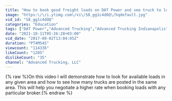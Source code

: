 ```yaml
---
title: "How to book good freight loads on DAT Power and see truck to load ratios"
image: "https:\/\/i.ytimg.com\/vi\/S8_gg1c4dOQ\/hqdefault.jpg"
vid_id: "S8_gg1c4dOQ"
categories: "Education"
tags: ["DAT Power","Advanced Trucking","Advanced Trucking Indianapolis"]
date: "2021-10-11T05:26:28+03:00"
vid_date: "2017-08-02T13:04:05Z"
duration: "PT4M54S"
viewcount: "114336"
likeCount: "1205"
dislikeCount: "35"
channel: "Advanced Trucking, LLC"
---
```

{% raw %}On this video I will demonstrate how to look for available loads in any given area and how to see how many trucks are posted in the same area.  This will help you negotiate a higher rate when booking loads with any particular broker.{% endraw %}
